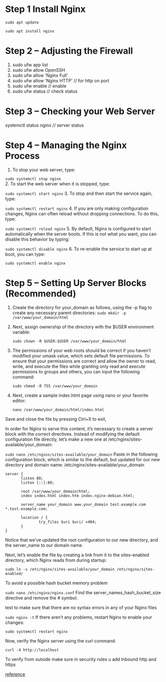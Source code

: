 # Step 1 Install Nginx
```
sudo apt update
```
```
sudo apt install nginx
```
# Step 2 – Adjusting the Firewall
1. sudo ufw app list
2. sudo ufw allow OpenSSH
3. sudo ufw allow 'Nginx Full'
4. sudo ufw allow 'Nginx HTTP' // for http on port 
5. sudo ufw enable // enable 
6. sudo ufw status // check status

# Step 3 – Checking your Web Server
systemctl status nginx // server status 

# Step 4 – Managing the Nginx Process

1. To stop your web server, type:

 `sudo systemctl stop nginx`  
2. To start the web server when it is stopped, type:

 `sudo systemctl start nginx`
3. To stop and then start the service again, type:

`sudo systemctl restart nginx`
4. If you are only making configuration changes, Nginx can often reload without dropping connections. To do this, type:

`sudo systemctl reload nginx`
5. By default, Nginx is configured to start automatically when the server boots. If this is not what you want, you can disable  this behavior by typing:

`sudo systemctl disable nginx`
6. To re-enable the service to start up at boot, you can type:

`sudo systemctl enable nginx`

# Step 5 – Setting Up Server Blocks (Recommended)
1. Create the directory for your_domain as follows, using the -p flag to create any necessary parent directories:
 `sudo mkdir -p /var/www/your_domain/html`

2. Next, assign ownership of the directory with the $USER environment variable:

   `sudo chown -R $USER:$USER /var/www/your_domain/html`
3. The permissions of your web roots should be correct if you haven’t modified your umask value, which sets default file permissions. To ensure that your permissions are correct and allow the owner to read, write, and execute the files while granting only read and execute permissions to groups and others, you can input the following command:

   `sudo chmod -R 755 /var/www/your_domain`
4. Next, create a sample index.html page using nano or your favorite editor:

   `nano /var/www/your_domain/html/index.html`


Save and close the file by pressing Ctrl+X to exit,

In order for Nginx to serve this content, it’s necessary to create a server block with the correct directives. Instead of modifying the default configuration file directly, let’s make a new one at /etc/nginx/sites-available/your_domain:

`sudo nano /etc/nginx/sites-available/your_domain`
Paste in the following configuration block, which is similar to the default, but updated for our new directory and domain name:
 /etc/nginx/sites-available/your_domain

 ~~~
server {
        listen 80;
        listen [::]:80;

        root /var/www/your_domain/html;
        index index.html index.htm index.nginx-debian.html;

        server_name your_domain www.your_domain test.example.com  *.test.example.com;

        location / {
                try_files $uri $uri/ =404;
        }
} 
~~~

Notice that we’ve updated the root configuration to our new directory, and the server_name to our domain name.

Next, let’s enable the file by creating a link from it to the sites-enabled directory, which Nginx reads from during startup:

`sudo ln -s /etc/nginx/sites-available/your_domain /etc/nginx/sites-enabled/`


To avoid a possible hash bucket memory problem 

`sudo nano /etc/nginx/nginx.conf`
Find the server_names_hash_bucket_size directive and remove the # symbol.

test to make sure that there are no syntax errors in any of your Nginx files

`sudo nginx -t`
If there aren’t any problems, restart Nginx to enable your changes:


`sudo systemctl restart nginx`


Now, verify the Nginx server using the curl command.

``` curl -4 http://localhost ```

To verify from outside make sure in security rules u add Inbound http and https 

 
[reference](https://www.digitalocean.com/community/tutorials/how-to-install-nginx-on-ubuntu-22-04) 
